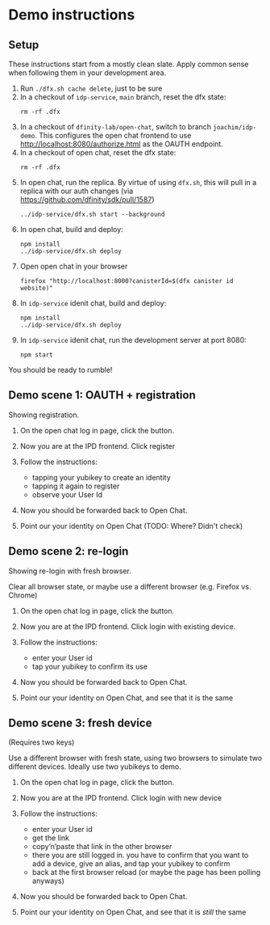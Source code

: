 # Demo instructions

## Setup

These instructions start from a mostly clean slate. Apply common sense when following them in your development area.

1. Run `./dfx.sh cache delete`, just to be sure
2. In a checkout of `idp-service`, `main` branch, reset the dfx state:
   ```
   rm -rf .dfx
   ```
3. In a checkout of `dfinity-lab/open-chat`, switch to branch `joachim/idp-demo`.
   This configures the open chat frontend to use
   <http://localhost:8080/authorize.html> as the OAUTH endpoint.
4. In a checkout of open chat, reset the dfx state:
   ```
   rm -rf .dfx
   ```
5. In open chat, run the replica. By virtue of using `dfx.sh`, this will pull
   in a replica with our auth changes (via https://github.com/dfinity/sdk/pull/1587)
   ```
   ../idp-service/dfx.sh start --background
   ```
6. In open chat, build and deploy:
   ```
   npm install
   ../idp-service/dfx.sh deploy
   ```
7. Open open chat in your browser
   ```
   firefox "http://localhost:8000?canisterId=$(dfx canister id website)"
   ```
8. In `idp-service` idenit chat, build and deploy:
   ```
   npm install
   ../idp-service/dfx.sh deploy
   ```
9. In `idp-service` idenit chat, run the development server at port 8080:
   ```
   npm start
   ```

You should be ready to rumble!

## Demo scene 1: OAUTH + registration

Showing registration.

1. On the open chat log in page, click the button.
2. Now you are at the IPD frontend. Click register
3. Follow the instructions:

   * tapping your yubikey to create an identity
   * tapping it again to register
   * observe your User Id

4. Now you should be forwarded back to Open Chat.
5. Point our your identity on Open Chat (TODO: Where? Didn't check)

## Demo scene 2: re-login

Showing re-login with fresh browser.

Clear all browser state, or maybe use a different browser (e.g. Firefox vs. Chrome)

1. On the open chat log in page, click the button.
2. Now you are at the IPD frontend. Click login with existing device.
3. Follow the instructions:

   * enter your User id
   * tap your yubikey to confirm its use

4. Now you should be forwarded back to Open Chat.
5. Point our your identity on Open Chat, and see that it is the same


## Demo scene 3: fresh device

(Requires two keys)

Use a different browser with fresh state, using two browsers to simulate two
different devices. Ideally use two yubikeys to demo.

1. On the open chat log in page, click the button.
2. Now you are at the IPD frontend. Click login with new device
3. Follow the instructions:

   * enter your User id
   * get the link
   * copy’n’paste that link in the other browser
   * there you are still logged in. you have to confirm that you want
     to add a device, give an alias, and tap your yubikey to confirm
   * back at the first browser reload (or maybe the page has been polling anyways)

4. Now you should be forwarded back to Open Chat.
5. Point our your identity on Open Chat, and see that it is _still_ the same



